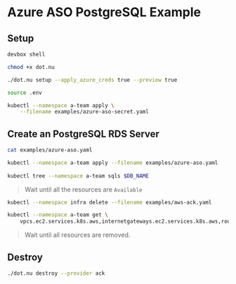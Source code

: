 # Azure ASO PostgreSQL Example

## Setup

```bash
devbox shell

chmod +x dot.nu

./dot.nu setup --apply_azure_creds true --preview true

source .env

kubectl --namespace a-team apply \
    --filename examples/azure-aso-secret.yaml
```

## Create an PostgreSQL RDS Server

```bash
cat examples/azure-aso.yaml

kubectl --namespace a-team apply --filename examples/azure-aso.yaml
    
kubectl tree --namespace a-team sqls $DB_NAME
```

> Wait until all the resources are `Available`

```sh
kubectl --namespace infra delete --filename examples/aws-ack.yaml

kubectl --namespace a-team get \
    vpcs.ec2.services.k8s.aws,internetgateways.ec2.services.k8s.aws,routetables.ec2.services.k8s.aws,securitygroups.ec2.services.k8s.aws,subnets.ec2.services.k8s.aws,dbsubnetgroups.rds.services.k8s.aws,dbinstances.rds.services.k8s.aws
```

> Wait until all resources are removed.

## Destroy 

```sh
./dot.nu destroy --provider ack
```